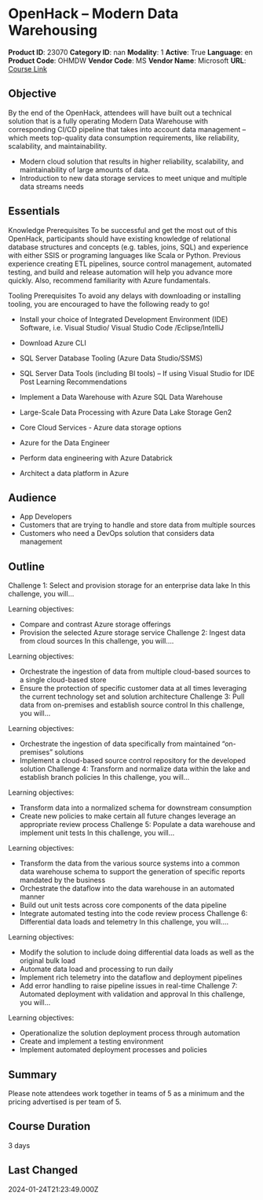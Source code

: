 # OpenHack – Modern Data Warehousing

**Product ID**: 23070
**Category ID**: nan
**Modality**: 1
**Active**: True
**Language**: en
**Product Code**: OHMDW
**Vendor Code**: MS
**Vendor Name**: Microsoft
**URL**: [Course Link](https://www.fastlaneus.com/course/microsoft-ohmdw)

## Objective
By the end of the OpenHack, attendees will have built out a technical solution that is a fully operating Modern Data Warehouse with corresponding CI/CD pipeline that takes into account data management – which meets top-quality data consumption requirements, like reliability, scalability, and maintainability.



- Modern cloud solution that results in higher reliability, scalability, and maintainability of large amounts of data.
- Introduction to new data storage services to meet unique and multiple data streams needs

## Essentials
Knowledge Prerequisites 
To be successful and get the most out of this OpenHack, participants should have existing knowledge of relational database structures and concepts (e.g. tables, joins, SQL) and experience with either SSIS or programing languages like Scala or Python. Previous experience creating ETL pipelines, source control management, automated testing, and build and release automation will help you advance more quickly.
Also, recommend familiarity with Azure fundamentals. 

Tooling Prerequisites
To avoid any delays with downloading or installing tooling, you are encouraged to have the following ready to go!



- Install your choice of Integrated Development Environment (IDE) Software, i.e. Visual Studio/ Visual Studio Code /Eclipse/IntelliJ
- Download Azure CLI
- SQL Server Database Tooling (Azure Data Studio/SSMS)
- SQL Server Data Tools (including BI tools) – If using Visual Studio for IDE
Post Learning Recommendations



- Implement a Data Warehouse with Azure SQL Data Warehouse
- Large-Scale Data Processing with Azure Data Lake Storage Gen2
- Core Cloud Services - Azure data storage options
- Azure for the Data Engineer
- Perform data engineering with Azure Databrick
- Architect a data platform in Azure

## Audience
- App Developers
- Customers that are trying to handle and store data from multiple sources
- Customers who need a DevOps solution that considers data management

## Outline
Challenge 1: Select and provision storage for an enterprise data lake
In this challenge, you will… 


Learning objectives:



- Compare and contrast Azure storage offerings
- Provision the selected Azure storage service
Challenge 2: Ingest data from cloud sources
In this challenge, you will….


Learning objectives:



- Orchestrate the ingestion of data from multiple cloud-based sources to a single cloud-based store
- Ensure the protection of specific customer data at all times leveraging the current technology set and solution architecture
Challenge 3: Pull data from on-premises and establish source control
In this challenge, you will… 


Learning objectives:



- Orchestrate the ingestion of data specifically from maintained “on-premises” solutions
- Implement a cloud-based source control repository for the developed solution
Challenge 4: Transform and normalize data within the lake and establish branch policies
In this challenge, you will… 


Learning objectives:



- Transform data into a normalized schema for downstream consumption
- Create new policies to make certain all future changes leverage an appropriate review process
Challenge 5: Populate a data warehouse and implement unit tests
In this challenge, you will… 


Learning objectives:



- Transform the data from the various source systems into a common data warehouse schema to support the generation of specific reports mandated by the business
- Orchestrate the dataflow into the data warehouse in an automated manner
- Build out unit tests across core components of the data pipeline
- Integrate automated testing into the code review process
Challenge 6: Differential data loads and telemetry
In this challenge, you will….


Learning objectives:



- Modify the solution to include doing differential data loads as well as the original bulk load
- Automate data load and processing to run daily
- Implement rich telemetry into the dataflow and deployment pipelines
- Add error handling to raise pipeline issues in real-time
Challenge 7: Automated deployment with validation and approval
In this challenge, you will… 


Learning objectives:



- Operationalize the solution deployment process through automation
- Create and implement a testing environment
- Implement automated deployment processes and policies

## Summary
Please note attendees work together in teams of 5 as a minimum and the pricing advertised is per team of 5.

## Course Duration
3 days

## Last Changed
2024-01-24T21:23:49.000Z
